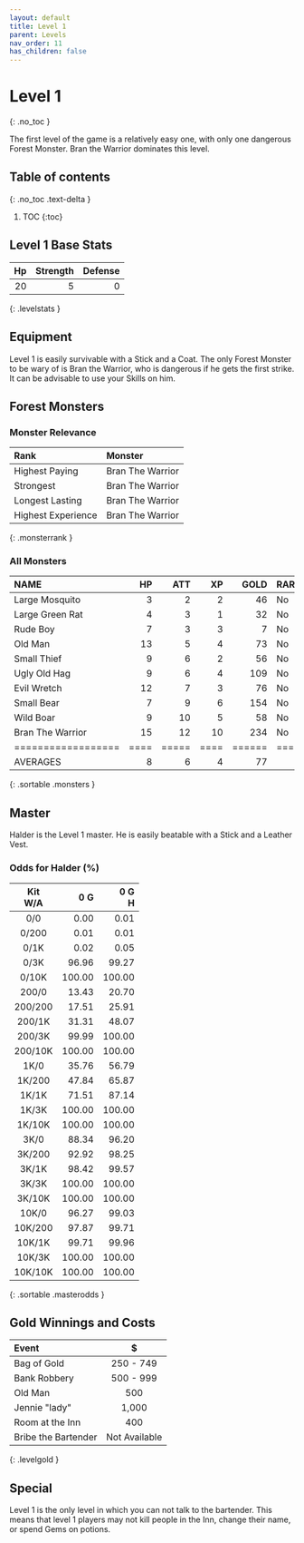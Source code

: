 ```yaml
---
layout: default
title: Level 1
parent: Levels
nav_order: 11
has_children: false
---
```

# Level 1
{: .no_toc }

The first level of the game is a relatively easy one, with only one dangerous Forest Monster. Bran the Warrior dominates this level.

## Table of contents
{: .no_toc .text-delta }

1. TOC
{:toc}

## Level 1 Base Stats

| Hp | Strength | Defense |
|---:|---------:|--------:|
| 20 |        5 |       0 |
{: .levelstats }
  
## Equipment

Level 1 is easily survivable with a Stick and a Coat. The only Forest Monster to be wary of is Bran the Warrior, who is dangerous if he gets the first strike. It can be advisable to use your Skills on him.

## Forest Monsters

### Monster Relevance

| Rank               | Monster          |
|:-------------------|:-----------------|
| Highest Paying     | Bran The Warrior |
| Strongest          | Bran The Warrior |
| Longest Lasting    | Bran The Warrior |
| Highest Experience | Bran The Warrior |
{: .monsterrank }
  
### All Monsters

| NAME             | HP | ATT | XP | GOLD | RARE | WEAPON        | 
|:-----------------|---:|----:|---:|-----:|:-----|:--------------|
| Large Mosquito   |  3 |   2 |  2 |   46 | No   | Blood Sucker  | 
| Large Green Rat  |  4 |   3 |  1 |   32 | No   | Sharp Teeth   | 
| Rude Boy         |  7 |   3 |  3 |    7 | No   | Cudgel        | 
| Old Man          | 13 |   5 |  4 |   73 | No   | Cane          | 
| Small Thief      |  9 |   6 |  2 |   56 | No   | Small Dagger  | 
| Ugly Old Hag     |  9 |   6 |  4 |  109 | No   | Garlic Breath | 
| Evil Wretch      | 12 |   7 |  3 |   76 | No   | Finger Nail   | 
| Small Bear       |  7 |   9 |  6 |  154 | No   | Claws         | 
| Wild Boar        |  9 |  10 |  5 |   58 | No   | Sharp Tusks   | 
| Bran The Warrior | 15 |  12 | 10 |  234 | No   | Short Sword   | 
|==================|====|=====|====|======|======|===============|
| AVERAGES         |  8 |   6 |  4 |   77 |      |               | 
{: .sortable .monsters }
  
## Master

Halder is the Level 1 master. He is easily beatable with a Stick and a Leather Vest.

### Odds for Halder (%)

| Kit<br>W/A |    0 G | 0 G<br>H |
|:----------:|-------:|---------:|
| 0/0        |   0.00 |     0.01 |
| 0/200      |   0.01 |     0.01 |
| 0/1K       |   0.02 |     0.05 |
| 0/3K       |  96.96 |    99.27 |
| 0/10K      | 100.00 |   100.00 |
| 200/0      |  13.43 |    20.70 |
| 200/200    |  17.51 |    25.91 |
| 200/1K     |  31.31 |    48.07 |
| 200/3K     |  99.99 |   100.00 |
| 200/10K    | 100.00 |   100.00 |
| 1K/0       |  35.76 |    56.79 |
| 1K/200     |  47.84 |    65.87 |
| 1K/1K      |  71.51 |    87.14 |
| 1K/3K      | 100.00 |   100.00 |
| 1K/10K     | 100.00 |   100.00 |
| 3K/0       |  88.34 |    96.20 |
| 3K/200     |  92.92 |    98.25 |
| 3K/1K      |  98.42 |    99.57 |
| 3K/3K      | 100.00 |   100.00 |
| 3K/10K     | 100.00 |   100.00 |
| 10K/0      |  96.27 |    99.03 |
| 10K/200    |  97.87 |    99.71 |
| 10K/1K     |  99.71 |    99.96 |
| 10K/3K     | 100.00 |   100.00 |
| 10K/10K    | 100.00 |   100.00 |
{: .sortable .masterodds }
  
## Gold Winnings and Costs

| Event               | $             |
|:--------------------|:-------------:|
| Bag of Gold         | 250 - 749     |
| Bank Robbery        | 500 - 999     |
| Old Man             | 500           |
| Jennie "lady"       | 1,000         |
| Room at the Inn     | 400           |
| Bribe the Bartender | Not Available |
{: .levelgold }
  

## Special

Level 1 is the only level in which you can not talk to the bartender. This means that level 1 players may not kill people in the Inn, change their name, or spend Gems on potions.
